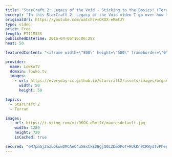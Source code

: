 ```yaml
---
title: "StarCraft 2: Legacy of the Void - Sticking to the Basics! (Terran Tutorial)"
excerpt: "In this StarCraft 2: Legacy of the Void video I go over how to play a defensive style with the Terran. Sticking to the basics is very important in order to improve long term. Often times it is easy to get caught up and to try and finish the game off immediately, where as in many situations it is much"
originalUrl: https://youtube.com/watch?v=DKOX-eRmtJY
type: video
price: Free
length: PT11M33S
publishedDateTime: 2016-04-05T16:06:28Z
heat: 50

featuredContent: "<iframe width=\"800\" height=\"500\" frameborder=\"0\" src=\"https://www.youtube.com/embed/DKOX-eRmtJY\" allow=\"accelerometer; autoplay; encrypted-media; gyroscope; picture-in-picture\" allowfullscreen></iframe>"

provider:
  name: LowkoTV
  domain: lowko.tv
  images:
    - url: https://everyday-cc.github.io/starcraft2/assets/images/organizations/lowko.tv-50x50.jpg
      width: 50
      height: 50

topics:
  - StarCraft 2
  - Terran

images:
  - url: https://i.ytimg.com/vi/DKOX-eRmtJY/maxresdefault.jpg
    width: 1280
    height: 720
    isCached: true

secured: "eM7pmGj2nzLOkwwDMCAeC4uSExCkEDBgjQ0L2DmOPoT+HUkKn9CRWydTvPhepjJdOKJzczrQ5QtjCCw7NWFluXW7/SHQCDCnb0dZuTlC3QyE8Du8QdL9MKJw3UDev5y58b/ZIlHHdePDB6bpWbhYXX+CUTAHzOkZfzpFkt3iNu9rsGzmnADcQdClwbTr08IWeGxZAERGzs/28ISS0A7H4zhsiRESIXqZYWmF1UDbE0moxqQwKbWig+kVRAil83gyGVtqkvNK7lGZdoKO7eQy/SQ4EhBWY9jwHEHv5to3Uv2I8gOD2g3GGJR8o6zv0nD95VXDZlMihT4R9oRWuFcwQk53RhP+pHTbYtcjJ6yXmCa9qB/W+ufPB6qzW7D2PNy1JNF6m3FJOiYFVTdTy65RTA4TBrA7nkiUazn2SwAZw9s=;5nLqKbLYC/88OkVSpchJ1g=="
---
```


